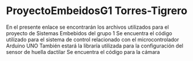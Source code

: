 # ProyectoEmbeidosG1 Torres-Tigrero 
En el presente enlace se encontrarán los archivos utilizados para el proyecto de Sistemas Embebidos del grupo 1
Se encuentra el código utilizado para el sistema de control relacionado con el microcontrolador Arduino UNO
También estará la libraría utilizada para la configuración del sensor de huella dactilar 
Se encuentra el código para la cámara 

